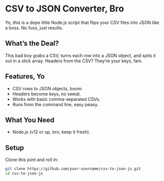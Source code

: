 # CSV to JSON Converter, Bro

Yo, this is a dope little Node.js script that flips your CSV files into JSON like a boss. No fuss, just results.

## What’s the Deal?

This bad boy grabs a CSV, turns each row into a JSON object, and spits it out in a slick array. Headers from the CSV? They’re your keys, fam.

## Features, Yo

- CSV rows to JSON objects, boom.
- Headers become keys, no sweat.
- Works with basic comma-separated CSVs.
- Runs from the command line, easy peasy.

## What You Need

- Node.js (v12 or up, bro, keep it fresh).

## Setup

Clone this joint and roll in:

```bash
git clone https://github.com/your-username/csv-to-json-js.git
cd csv-to-json-js
